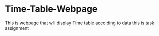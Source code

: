 # Time-Table-Webpage
This is webpage that will display Time table according to data this is task assignment
